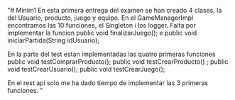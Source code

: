"# Minim1
En esta primera entrega del examen se han creado 4 clases, la del Usuario, producto, juego y equipo.
En el GameManagerImpl encontramos las 10 funciones, el Singleton i los logger. Falta por implementar la funcion
public void finalizarJuego(); e public void iniciarPartida(String idUsuario);

En la parte del test estan implementadas las quatro primeras funciones
public void testComprarProducto();
public void testCrearProducto() ;
public void testCrearUsuario();
public void testCrearJuego();

En el rest api solo me ha dado tiempo de implementar las 3 primeras funciones.
" 
